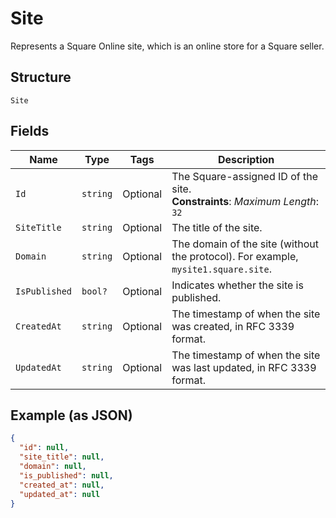 
# Site

Represents a Square Online site, which is an online store for a Square seller.

## Structure

`Site`

## Fields

| Name | Type | Tags | Description |
|  --- | --- | --- | --- |
| `Id` | `string` | Optional | The Square-assigned ID of the site.<br>**Constraints**: *Maximum Length*: `32` |
| `SiteTitle` | `string` | Optional | The title of the site. |
| `Domain` | `string` | Optional | The domain of the site (without the protocol). For example, `mysite1.square.site`. |
| `IsPublished` | `bool?` | Optional | Indicates whether the site is published. |
| `CreatedAt` | `string` | Optional | The timestamp of when the site was created, in RFC 3339 format. |
| `UpdatedAt` | `string` | Optional | The timestamp of when the site was last updated, in RFC 3339 format. |

## Example (as JSON)

```json
{
  "id": null,
  "site_title": null,
  "domain": null,
  "is_published": null,
  "created_at": null,
  "updated_at": null
}
```

